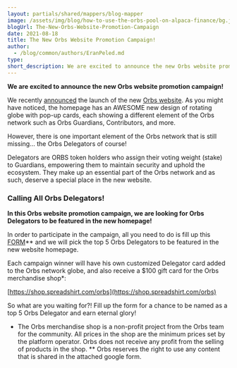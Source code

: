 ```yaml
---
layout: partials/shared/mappers/blog-mapper
image: /assets/img/blog/how-to-use-the-orbs-pool-on-alpaca-finance/bg.jpeg
blogUrl: The-New-Orbs-Website-Promotion-Campaign
date: 2021-08-18
title: The New Orbs Website Promotion Campaign!
author:
  - /blog/common/authors/EranPeled.md
type:
short_description: We are excited to announce the new Orbs website promotion campaign!
---
```


**We are excited to announce the new Orbs website promotion campaign!**

We recently [announced](https://www.orbs.com/orbs-website-launch/) the launch of the new [Orbs website](https://orbs-network.github.io/website/). As you might have noticed, the homepage has an AWESOME new design of rotating globe with pop-up cards, each showing a different element of the Orbs network such as Orbs Guardians, Contributors, and more.

However, there is one important element of the Orbs network that is still missing…
the Orbs Delegators of course!

Delegators are ORBS token holders who assign their voting weight (stake) to Guardians, empowering them to maintain security and uphold  the ecosystem. They make up an essential part of the Orbs network and as such, deserve a special place in the new website.



### Calling All Orbs Delegators!

**In this Orbs website promotion campaign, we are looking for Orbs Delegators to be featured in the new homepage!**

In order to participate in the campaign, all you need to do is fill up this [FORM](https://docs.google.com/forms/d/e/1FAIpQLSejp_vB3dBsH4HXschA-pWRlSJUAOa69rqaJX7BFwAdPSrVQg/viewform?usp=pp_url)** and we will pick the top 5 Orbs Delegators to be featured in the new website homepage.

Each campaign winner will have his own customized Delegator card added to the Orbs network globe, and also receive a $100 gift card for the Orbs merchandise shop*:

[https://shop.spreadshirt.com/orbs](https://shop.spreadshirt.com/orbs)

So what are you waiting for?! 
Fill up the form for a chance to be named as a top 5 Orbs Delegator and earn eternal glory!


<div class=’line-separator’></div>


* The Orbs merchandise shop is a non-profit project from the Orbs team for the community. All prices in the shop are the minimum prices set by the platform operator. Orbs does not receive any profit from the selling of products in the shop.
** Orbs reserves the right to use any content that is shared in the attached google form.
